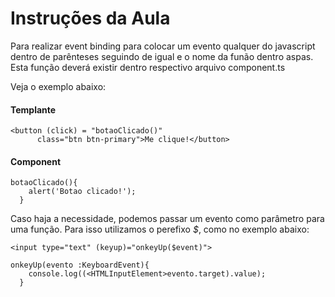 # Instruções da Aula

Para realizar event binding para colocar um evento qualquer do javascript dentro de parênteses seguindo de igual e o nome da funão dentro aspas. Esta função deverá existir dentro respectivo arquivo component.ts

Veja o exemplo abaixo:

#### Templante
```
<button (click) = "botaoClicado()"
      class="btn btn-primary">Me clique!</button>
```
#### Component
```
botaoClicado(){
    alert('Botao clicado!');
  }
```

Caso haja a necessidade, podemos passar um evento como parâmetro para uma função. Para isso utilizamos o perefixo *$*, como no exemplo abaixo:

```
<input type="text" (keyup)="onkeyUp($event)">

onkeyUp(evento :KeyboardEvent){
    console.log((<HTMLInputElement>evento.target).value);
  }  
```